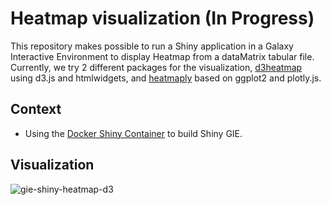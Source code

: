 <!--[![Docker Repository on Quay](https://quay.io/repository/workflow4metabolomics/gie-shiny-chromato/status "Docker Repository on Quay")](https://quay.io/repository/workflow4metabolomics/gie-shiny-chromato)-->

# Heatmap visualization (In Progress)

This repository makes possible to run a Shiny application in a Galaxy Interactive Environment to display Heatmap from a dataMatrix tabular file. Currently, we try 2 different packages for the visualization, [d3heatmap](https://github.com/rstudio/d3heatmap) using d3.js and htmlwidgets, and [heatmaply](https://github.com/talgalili/heatmaply) based on ggplot2 and plotly.js.

## Context

* Using the [Docker Shiny Container](https://github.com/workflow4metabolomics/gie-shiny) to build Shiny GIE.

## Visualization

![gie-shiny-heatmap-d3](https://github.com/workflow4metabolomics/gie-shiny-heatmap/blob/master/static/images/gie-shiny-heatmap-16-01-19.png)

